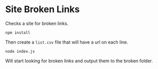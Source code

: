 # Site Broken Links

Checks a site for broken links.

`npm install`

Then create a `list.csv` file that will have a url on each line.

`node index.js`

Will start looking for broken links and output them to the broken folder.

